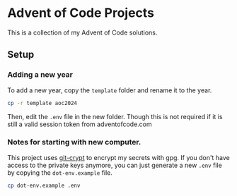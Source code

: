 # Advent of Code Projects

This is a collection of my Advent of Code solutions.

## Setup

### Adding a new year

To add a new year, copy the `template` folder and rename it to the year.

```sh
cp -r template aoc2024
```

Then, edit the `.env` file in the new folder. Though this is not required if it is still a 
valid session token from adventofcode.com

### Notes for starting with new computer.

This project uses [git-crypt](https://github.com/AGWA/git-crypt) to encrypt my secrets with gpg.
If you don't have access to the private keys anymore, you can just generate a new `.env` file by 
copying the `dot-env.example` file.

```sh
cp dot-env.example .env
```
